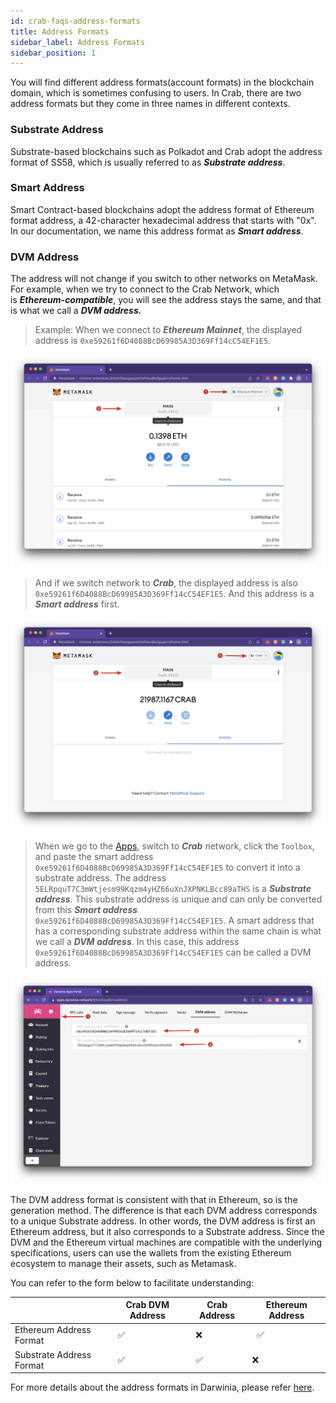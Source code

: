 ```yaml
---
id: crab-faqs-address-formats
title: Address Formats
sidebar_label: Address Formats
sidebar_position: 1
---
```


You will find different address formats(account formats) in the blockchain domain, which is sometimes confusing to users. In Crab, there are two address formats but they come in three names in different contexts.

### Substrate Address

Substrate-based blockchains such as Polkadot and Crab adopt the address format of SS58, which is usually referred to as ***Substrate address***.

### Smart Address

Smart Contract-based blockchains adopt the address format of Ethereum format address, a 42-character hexadecimal address that starts with "0x". In our documentation, we name this address format as ***Smart address***.

### DVM Address

The address will not change if you switch to other networks on MetaMask. For example, when we try to connect to the Crab Network, which is ***Ethereum-compatible***, you will see the address stays the same, and that is what we call a ***DVM address.*** 

> Example: When we connect to ***Ethereum Mainnet***, the displayed address is `0xe59261f6D4088BcD69985A3D369Ff14cC54EF1E5`.
> 

![01](../assets/faqs/crab-faqs-address-format-01.png)

> And if we switch network to ***Crab***, the displayed address is also `0xe59261f6D4088BcD69985A3D369Ff14cC54EF1E5`. And this address is a ***Smart address*** first.
> 

![02](../assets/faqs/crab-faqs-address-format-02.png)

> When we go to the [Apps](https://apps.darwinia.network/#/toolbox/dvmaddress), switch to ***Crab*** network, click the `Toolbox`, and paste the smart address `0xe59261f6D4088BcD69985A3D369Ff14cC54EF1E5` to convert it into a substrate address. 
The address `5ELRpquT7C3mWtjesm99Kqzm4yHZ66uXnJXPNKLBcc89aTHS` is a ***Substrate address***. This substrate address is unique and can only be converted from this ***Smart address*** `0xe59261f6D4088BcD69985A3D369Ff14cC54EF1E5`. A smart address that has a corresponding substrate address within the same chain is what we call a ***DVM address***. In this case, this address `0xe59261f6D4088BcD69985A3D369Ff14cC54EF1E5` can be called a DVM address.
> 

![03](../assets/faqs/crab-faqs-address-format-03.png)

The DVM address format is consistent with that in Ethereum, so is the generation method. The difference is that each DVM address corresponds to a unique Substrate address. In other words, the DVM address is first an Ethereum address, but it also corresponds to a Substrate address. Since the DVM and the Ethereum virtual machines are compatible with the underlying specifications, users can use the wallets from the existing Ethereum ecosystem to manage their assets, such as Metamask. 

You can refer to the form below to facilitate understanding:

|  | Crab DVM Address | Crab Address  | Ethereum Address |
| --- | --- | --- | --- |
| Ethereum Address Format |               ✅ |            ❌ |                ✅ |
| Substrate Address Format |               ✅ |            ✅ |                ❌ |

For more details about the address formats in Darwinia, please refer [here](https://darwinianetwork.medium.com/build-on-darwinia-2-1-address-formats-in-darwinia-e964cc91fccc).